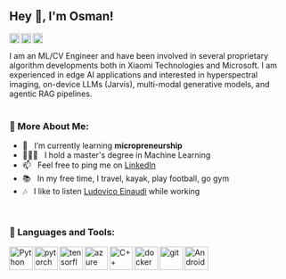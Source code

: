 ## Hey 👋, I'm Osman!
<a href='https://www.linkedin.com/in/osman-yilmaz/'><img align='left' alt="linkedin" src="https://raw.githubusercontent.com/rahul-jha98/rahul-jha98/561d474902b59c7429ec22bb73e225696c27b202/assets/linkedin.svg" height='18px'/></a>
<a href='https://x.com/osmanyilmaz33'><img align='left' alt="twitter" src="https://raw.githubusercontent.com/rahul-jha98/rahul-jha98/561d474902b59c7429ec22bb73e225696c27b202/assets/twitter.svg" height='18px'/></a>
<a href='https://www.kaggle.com/yilmazzosmann'><img alt="kaggle" src="https://raw.githubusercontent.com/rahul-jha98/rahul-jha98/561d474902b59c7429ec22bb73e225696c27b202/assets/kaggle.svg" height='18px'/></a>


I am an ML/CV Engineer and have been involved in several proprietary algorithm developments both in Xiaomi Technologies and Microsoft. I am experienced in edge AI applications and interested in hyperspectral imaging, on-device LLMs (Jarvis), multi-modal generative models, and agentic RAG pipelines.
<br/>
<br/>
  
### 🧐 More About Me:

- 🔭 &nbsp; I’m currently learning **micropreneurship**
- 👨🏻‍💻 &nbsp; I hold a master's degree in Machine Learning
- 📫 &nbsp; Feel free to ping me on [LinkedIn](https://www.linkedin.com/in/osman-yilmaz/)
- 📚 &nbsp; In my free time, I travel, kayak, play football, go gym 
- 🎶 &nbsp; I like to listen [Ludovico Einaudi](https://www.youtube.com/watch?v=eUDVUZZyA0M&ab_channel=LudovicoEinaudi) while working
<br>

### 🔨 Languages and Tools:
<a href="https://www.python.org" target="_blank"><img align="left" alt="Python" height ="42px" src="https://raw.githubusercontent.com/rahul-jha98/github_readme_icons/main/language_and_tools/square/python/python.svg"></a>
<a href="https://pytorch.org/" target="_blank"> <img align="left" src="https://raw.githubusercontent.com/rahul-jha98/github_readme_icons/main/language_and_tools/square/pytorch/pytorch.svg" alt="pytorch" height="42px"/> </a> 
<a href="https://www.tensorflow.org" target="_blank"> <img align="left" src="https://raw.githubusercontent.com/rahul-jha98/github_readme_icons/main/language_and_tools/square/tensorflow/tensorflow.svg" alt="tensorflow" height="42px"/> </a> 
<a href="https://azure.microsoft.com/en-us/products/machine-learning" target="_blank"> <img align="left" src="https://raw.githubusercontent.com/rahul-jha98/github_readme_icons/main/language_and_tools/square/azure/azure.svg" alt="azure" height="42px"/> </a> 
<a href="https://cplusplus.com/" target="_blank"> <img align="left" src="https://raw.githubusercontent.com/rahul-jha98/github_readme_icons/main/language_and_tools/square/c++/c++.svg" alt="C++" height="42px"/> </a> 
<a href="https://www.docker.com/" target="_blank"> <img align="left" src="https://raw.githubusercontent.com/rahul-jha98/github_readme_icons/main/language_and_tools/square/docker/docker.svg" alt="docker" height="42px"/> </a> 
<a href="https://git-scm.com/" target="_blank"> <img src="https://raw.githubusercontent.com/rahul-jha98/github_readme_icons/main/language_and_tools/square/git-scm/git-scm.svg" align="left" alt="git" height='42px'/> </a>
<a href="https://developer.android.com" target="_blank"> <img align="left" alt="Android" height ="42px" src="https://raw.githubusercontent.com/rahul-jha98/github_readme_icons/main/language_and_tools/square/android/android.svg"> </a>

<br>
